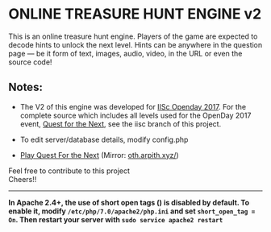 ONLINE TREASURE HUNT ENGINE v2
===========================
This is an online treasure hunt engine. Players of the game are expected to decode hints to unlock the next level. Hints can be anywhere in the question page — be it form of text, images, audio, video, in the URL or even the source code!

Notes:
-----------
* The V2 of this engine was developed for <a href="http://events.csa.iisc.ac.in/openday2017/" target="_blank">IISc Openday 2017</a>. For the complete source which includes all levels used for the OpenDay 2017 event, <a href="http://events.csa.iisc.ac.in/openday2017/questfordnext/" target="_blank"> Quest for the Next</a>, see the iisc branch of this project.   

* To edit server/database details, modify config.php
   
* <a href="http://events.csa.iisc.ac.in/openday2017/questfordnext/" target="_blank">Play Quest For the Next</a> (Mirror: <a href="http://oth.arpith.xyz/" target="_blank">oth.arpith.xyz/</a>)

Feel free to contribute to this project   
Cheers!!

---
<b>In Apache 2.4+, the use of short open tags (<? ?>) is disabled by default. To enable it, modify `/etc/php/7.0/apache2/php.ini` and set `short_open_tag = On`. Then restart your server with `sudo service apache2 restart`</b>
